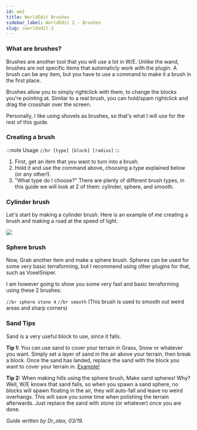 ```yaml
---
id: we2
title: WorldEdit Brushes
sidebar_label: WorldEdit 2 - Brushes
slug: /worldedit-2
---
```


### What are brushes?
Brushes are another tool that you will use a lot in W/E. Unlike the wand, brushes are not specific items that automaticly work with the plugin. A brush can be any item, but you have to use a command to make it a brush in the first place.

Brushes allow you to simply rightclick with them, to change the blocks you're pointing at. Similar to a real brush, you can hold/spam rightclick and drag the crosshair over the screen.

Personally, I like using shovels as brushes, so that's what I will use for the rest of this guide.


### Creating a brush
:::note Usage
`//br [type] [block] [radius]`
:::
1. First, get an item that you want to turn into a brush.
1. Hold it and use the command above, choosing a type explained below (or any other!).
1. "What type do I choose?" There are plenty of different brush types, in this guide we will look at 2 of them: cylinder, sphere, and smooth.


### Cylinder brush
Let's start by making a cylinder brush. Here is an example of me creating a brush and making a road at the speed of light.

![](https://i.imgur.com/iGRbop4.png)


### Sphere brush
Now, Grab another item and make a sphere brush. Spheres can be used for some very basic terraforming, but I recommend using other plugins for that, such as VoxelSniper. 

I am however going to show you some very fast and basic terraforming using these 2 brushes:

`//br sphere stone 4` `//br smooth` (This brush is used to smooth out weird areas and sharp corners)


### Sand Tips
Sand is a very useful block to use, since it falls.

**Tip 1:** You can use sand to cover your terrain in Grass, Snow or whatever you want. Simply set a layer of sand in the air above your terrain, then break a block. Once the sand has landed, replace the sand with the block you want to cover your terrain in.
[Example!](https://imgur.com/a/yBNDhsd)

**Tip 2:** When making hills using the sphere brush, Make sand spheres! Why? Well, W/E knows that sand falls, so when you spawn a sand sphere, no blocks will spawn floating in the air, they will auto-fall and leave no weird overhangs. This will save you some time when polishing the terrain afterwards.
Just replace the sand with stone (or whatever) once you are done.


*Guide written by Dr_olex, 03/19.*